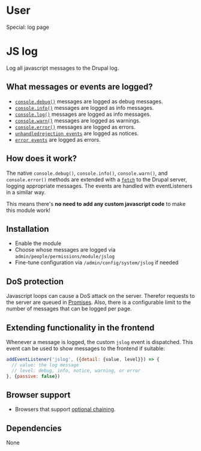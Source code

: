# User
Special: log page
# JS log

Log all javascript messages to the Drupal log.

## What messages or events are logged?

- [`console.debug()`](https://developer.mozilla.org/en-US/docs/Web/API/Console/debug) messages are logged as debug messages.
- [`console.info()`](https://developer.mozilla.org/en-US/docs/Web/API/Console/info) messages are logged as info messages.
- [`console.log()`](https://developer.mozilla.org/en-US/docs/Web/API/Console/log) messages are logged as info messages.
- [`console.warn()`](https://developer.mozilla.org/en-US/docs/Web/API/Console/warn) messages are logged as warnings.
- [`console.error()`](https://developer.mozilla.org/en-US/docs/Web/API/Console/error) messages are logged as errors.
- [`unhandledrejection events`](https://developer.mozilla.org/en-US/docs/Web/API/Window/unhandledrejection_event) are logged as notices.
- [`error events`](https://developer.mozilla.org/en-US/docs/Web/API/Window/error_event) are logged as errors.

## How does it work?

The native `console.debug()`, `console.info()`, `console.warn()`, and `console.error()` methods are extended with a [`fetch`](https://developer.mozilla.org/en-US/docs/Web/API/fetch) to the Drupal server, logging appropriate messages. The events are handled with eventListeners in a similar way.

This means there's **no need to add any custom javascript code** to make this module work!

## Installation

- Enable the module
- Choose whose messages are logged via `admin/people/permissions/module/jslog`
- Fine-tune configuration via `/admin/config/system/jslog` if needed

## DoS protection

Javascript loops can cause a DoS attack on the server. Therefor requests to the server are queued in [Promises](https://developer.mozilla.org/en-US/docs/Web/JavaScript/Reference/Global_Objects/Promise). Also, there is a configurable limit to the number of messages that can be logged per page.

## Extending functionality in the frontend

Whenever a message is logged, the custom `jslog` event is dispatched. This event can be used to show messages to the frontend if suitable:

```js
addEventListener('jslog', ({detail: {value, level}}) => {
  // value: the log message
  // level: debug, info, notice, warning, or error
}, {passive: false})
```

## Browser support

- Browsers that support [optional chaining](https://portalapi.com/mdn-javascript_operators_optional_chaining).

## Dependencies

None
